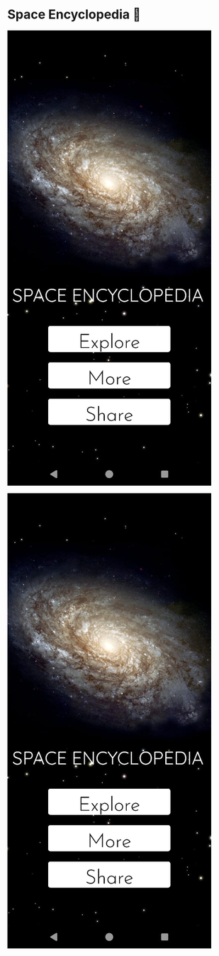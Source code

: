 # Space Encyclopedia 🚀

![alt text](https://github.com/Neel123priyansh/Space-Encyclopedia/blob/main/img_SE/WhatsApp%20Image%202025-01-26%20at%2013.42.52_83bf8be2.jpg/?raw=true)

![alt text](https://github.com/Neel123priyansh/Space-Encyclopedia/blob/main/img_SE/WhatsApp%20Image%202025-01-26%20at%2013.42.52_83bf8be2.jpg/?raw=true)

